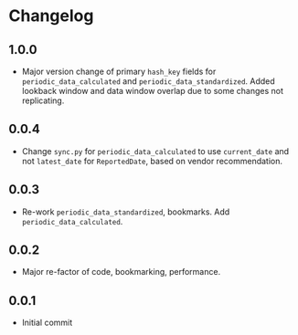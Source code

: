 # Changelog

## 1.0.0
  * Major version change of primary `hash_key` fields for `periodic_data_calculated` and `periodic_data_standardized`. Added lookback window and data window overlap due to some changes not replicating.

## 0.0.4
  * Change `sync.py` for `periodic_data_calculated` to use `current_date` and not `latest_date` for `ReportedDate`, based on vendor recommendation.

## 0.0.3
  * Re-work `periodic_data_standardized`, bookmarks. Add `periodic_data_calculated`.

## 0.0.2
  * Major re-factor of code, bookmarking, performance.

## 0.0.1
  * Initial commit
